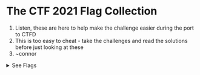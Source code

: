 # The CTF 2021 Flag Collection

1. Listen, these are here to help make the challenge easier during the port to CTFD
2. This is too easy to cheat - take the challenges and read the solutions before just looking at these
3. ~connor

<details>
 <summary>See Flags</summary>

1. `TOAD{ThisIsTheFirstFlag}` - Easy - Web
2. `TOAD{This_Is_The_Flag}` - Easy - Web
3. `TOAD{7h15157h3fl46y0u4r3l00k1n6f0r}` - Normal - Web
4. `TOAD{SO_YOU_NOW_ROT_EHH_CONGRATS}` - Normal - Cryptography
5. `TOAD{5t394nO9r4PHy15cooOoOol}` - Medium - Steganography
6. `TOAD{W3lcomeToTheOutGuessJ0urney}` - Medium - Steganography
7. `TOAD{XXD_IS_LI3GG}` - Medium - File/Text
8. `TOAD{5Ql-1Nj3c710n5-4r3-345Y}` - Medium Hard - Web
9. `TOAD{5o-YOu-knOW-How-7O-mOdIfy-CooKI3Z}` - Medium Hard - Web
10. `TOAD{7H3-7x7-R3c0rd-h45-7h3-53cr375}` - Medium - Web
11. `TOAD{51nc3-5P1d3r5-L1573n-70-7h323}` - Medium - Web
12. `TOAD{R3V3r53-r3v3r23}` - Medium Hard - File/Text
13. `TOAD{8R34k1nG-rS4-1n-4-F3W-8172}` - Extreme - Cryptography
14. `TOAD{XSS_IS_FUN}` - Medium Hard - Web
15. `TOAD{xX3-15-c0mpL373-yAy}` - Hard - Web
16. `TOAD{57R1n95-C0mM4ND-15-C00l}` - Medium Hard - File/Text
17. `TOAD{un10N_1Nj3c710N_1S_K3wL}` - Very Hard - Web
18. `TOAD{BRAIN_DUCK}` - Normal - File/Text
19. `TOAD{uRl_maNIpUlaTi0N_I5_R33l}` - Easy - Web
20. `TOAD{1HdR_BL0CK}` - Very Hard - Steganography
21. `TOAD{ov3Rfl0W_TH3_r1v3r}` - Very Hard - RE
22. `TOAD{s0_h77P_h34D3rs-r-K3Wl}` - Medium - Web
23. `TOAD{L3aRn1n9_SsRF_1S_1N73R3s71n9_1S_17_NO7}` - Hard - Web
24. `TOAD{50-Y0u'v3-83c0M3-9009L3}` - Medium - Web
25. `TOAD{phR0m-L4R4v3l-70-R007-C0n9R472}` - Ultimate - Laravel
26. `TOAD{5H4M1R-53CR375-4R3-CL3V3r-L1k3-4-PUn}` - Medium Hard - Cryptography
27. `TOAD{7h3-c475-W3R3-b0rN-fR0m-m422-4221gnM3N7}` - Very Hard - Laravel
28. `TOAD{p4R51n9-LOop5-TO-45c11}` - Hard - Web
</details>